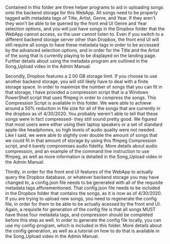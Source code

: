 Contained in this folder are three helper programs to aid in uploading songs onto the backend storage for this WebApp. All songs need to be properly tagged with metadata tags of Title, Artist, Genre, and Year. If they aren't they won't be able to be queried by the front end UI Genre and Year selection options, and you will just have songs in the Dropbox folder that the WebApp cannot access, so the user cannot listen to. Even if you switch to a different backend storage server other than Dropbox, the front end UI will still require all songs to have these metadata tags in order to be accessed by the advanced selection options, and in order for the Title and the Artist of the song that is currently playing to be displayed on the landing page. Further details about using the metadata program are outlined in the Song_Upload video in the Admin Manual.

Secondly, Dropbox features a 2.00 GB storage limit. If you choose to use another backend storage, you will still likely have to deal with a finite storage space. In order to maximize the number of songs that you can fit in that storage, I have provided a compression script that is a Windows PowerShell script that uses ffmpeg in order to compress the songs. This Compression Script is available in this folder. We were able to achieve around a 50% reduction in file size for all of the songs that are currently in the dropbox as of 4/30/2020. You probably weren't able to tell that these songs were in fact compressed- they still sound pretty good. We figured that most users were either using their laptop speakers or a set of standard apple-like headphones, so high levels of audio quality were not needed. Like I said, we were able to slightly over double the amount of songs that we could fit in that amount of storage by using this ffmpeg Compression script, and it barely compromises audio fidelity. More details about audio compression, and an example of the command line instruction to use ffmpeg, as well as more information is detailed in the Song_Upload video in the Admin Manual.

Thirdly, in order for the front end UI features of the WebApp to actually query the Dropbox database, or whatever backend storage you may have changed to, a config.json file needs to be generated with all of the requisite metadata tags afforementioned. That config.json file needs to be included in the Dropbox folder that contains the songs, as it is now as of 4/30/2020. If you are trying to upload new songs, you need to regenerate the config file, in order for them to be able to be actually acessed by the front end UI. Again, a requisite for generation of the config file is that all songs MUST have those four metadata tags, and compression should be completed before this step as well. In order to generate the config file locally, you can use my config-program, which is included in this folder. More details about the config generation, as well as a tutorial on how to do that is available in the Song_Upload video in the Admin Manual.